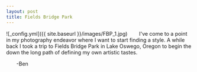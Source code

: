 ```yaml
---
layout: post
title: Fields Bridge Park
---
```


![_config.yml]({{ site.baseurl }}/images/FBP_1.jpg)
&nbsp;&nbsp;&nbsp;&nbsp;&nbsp;&nbsp; I've come to a point in my photography endeavor where I want to start finding a style. A while back I took a trip to Fields Bridge Park in Lake Oswego, Oregon to begin the down the long path of defining my own artistic tastes. 

&nbsp;&nbsp;&nbsp;&nbsp;&nbsp;&nbsp;
-Ben






 